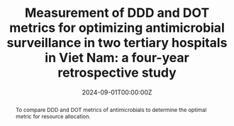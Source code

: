 ---
authors: 
- "Nhien Phan-Thuy Nguyen"
- "Quynh Thuy Truong"
- "Thao Phuong Huynh"
- "Hien Thi-Thu Pham"
- "Thanh Dinh Le"
- "Yen Thi-Hai Nguyen"
- "Nga Thi-Quynh Nguyen"
doi: 10.29090/psa.2024.04.24.AP0730
highlight_index: 0
highlight_name: true
date: "2024-09-01T00:00:00Z"
abstract: To compare DDD and DOT metrics of antimicrobials to determine the optimal metric for resource allocation.
tags:
- Antibiotic Stewardship Program
title: "Measurement of DDD and DOT metrics for optimizing antimicrobial surveillance in two tertiary hospitals in Viet Nam: a four-year retrospective study"
url_source: https://li04.tci-thaijo.org/index.php/PSA
url_pdf: https://pharmacy.mahidol.ac.th/journal/_files/2024-51-4_2.pdf
---